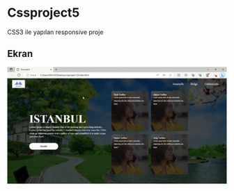<h1>Cssproject5</h1>

CSS3 ile yapılan responsive proje

<h2>Ekran</h2>

![](Document-Profil-1-Microsoft_-Edge-2023-07-16-18-09-14.gif)

